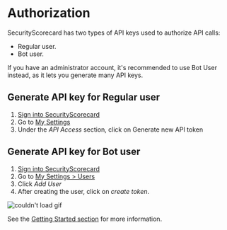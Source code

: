 # Authorization

SecurityScorecard has two types of API keys used to authorize API calls:

- Regular user.
- Bot user.

If you have an administrator account, it's recommended to use Bot User instead, as it lets you generate many API keys.

## Generate API key for Regular user

1. [Sign into SecurityScorecard](https://platform.securityscorecard.io/#/start)
2. Go to [My Settings](https://platform.securityscorecard.io/#/my-settings/api)
3. Under the *API Access* section, click on Generate new API token

## Generate API key for Bot user

1. [Sign into SecurityScorecard](https://platform.securityscorecard.io/#/start)
2. Go to [My Settings > Users](https://platform.securityscorecard.io/#/my-settings/users)
3. Click *Add User*
4. After creating the user, click on *create token*.

![couldn't load gif](https://files.readme.io/b2ee858-Generating-an-API-Key-for-a-BOT-User.gif)

See the [Getting Started section](https://securityscorecard.readme.io/docs/getting-started) for more information.
